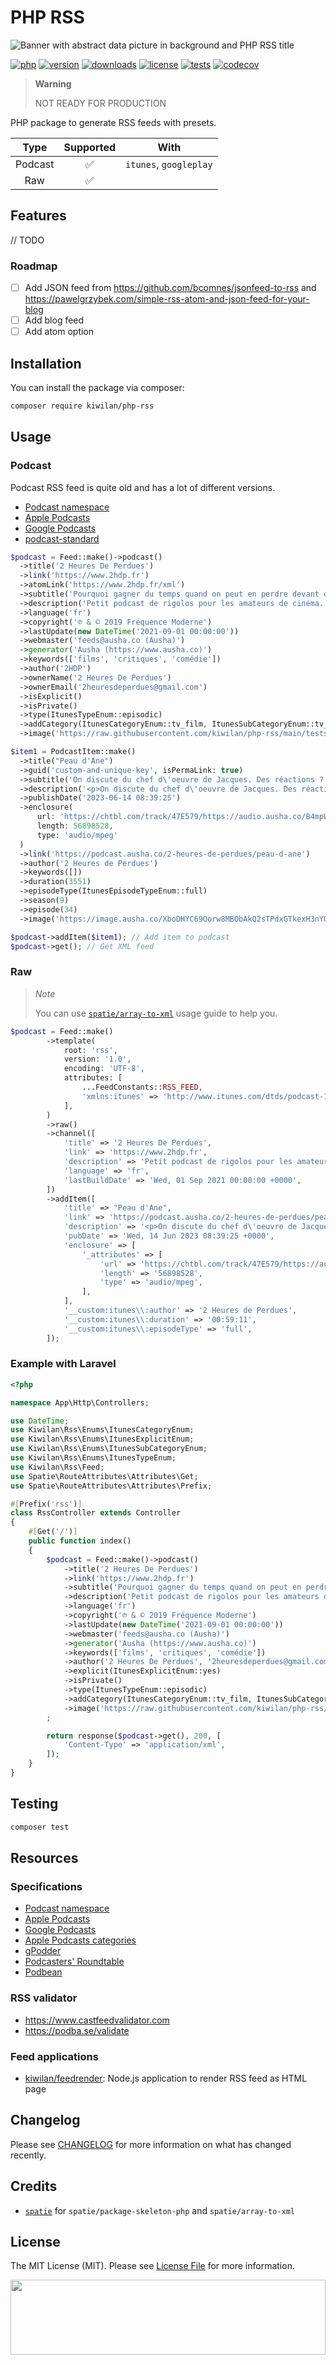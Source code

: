 # PHP RSS

![Banner with abstract data picture in background and PHP RSS title](https://raw.githubusercontent.com/kiwilan/php-rss/main/docs/banner.jpg)

[![php][php-version-src]][php-version-href]
[![version][version-src]][version-href]
[![downloads][downloads-src]][downloads-href]
[![license][license-src]][license-href]
[![tests][tests-src]][tests-href]
[![codecov][codecov-src]][codecov-href]

> **Warning**
>
> NOT READY FOR PRODUCTION

PHP package to generate RSS feeds with presets.

|  Type   | Supported |          With          |
| :-----: | :-------: | :--------------------: |
| Podcast |    ✅     | `itunes`, `googleplay` |
|   Raw   |    ✅     |                        |

## Features

// TODO

### Roadmap

-   [ ] Add JSON feed from <https://github.com/bcomnes/jsonfeed-to-rss> and <https://pawelgrzybek.com/simple-rss-atom-and-json-feed-for-your-blog>
-   [ ] Add blog feed
-   [ ] Add atom option

## Installation

You can install the package via composer:

```bash
composer require kiwilan/php-rss
```

## Usage

### Podcast

Podcast RSS feed is quite old and has a lot of different versions.

-   [Podcast namespace](https://podcastnamespace.org/)
-   [Apple Podcasts](https://help.apple.com/itc/podcasts_connect/#/itcb54353390)
-   [Google Podcasts](https://support.google.com/podcast-publishers/answer/9889544?hl=en)
-   [podcast-standard](https://podcast-standard.org/podcast_standard/)

```php
$podcast = Feed::make()->podcast()
  ->title('2 Heures De Perdues')
  ->link('https://www.2hdp.fr')
  ->atomLink('https://www.2hdp.fr/xml')
  ->subtitle('Pourquoi gagner du temps quand on peut en perdre devant de mauvais films ?')
  ->description('Petit podcast de rigolos pour les amateurs de cinéma. Pourquoi gagner du temps quand on peut en perdre devant de mauvais films')
  ->language('fr')
  ->copyright('℗ & © 2019 Fréquence Moderne')
  ->lastUpdate(new DateTime('2021-09-01 00:00:00'))
  ->webmaster('feeds@ausha.co (Ausha)')
  ->generator('Ausha (https://www.ausha.co)')
  ->keywords(['films', 'critiques', 'comédie'])
  ->author('2HDP')
  ->ownerName('2 Heures De Perdues')
  ->ownerEmail('2heuresdeperdues@gmail.com')
  ->isExplicit()
  ->isPrivate()
  ->type(ItunesTypeEnum::episodic)
  ->addCategory(ItunesCategoryEnum::tv_film, ItunesSubCategoryEnum::tv_films_film_reviews)
  ->image('https://raw.githubusercontent.com/kiwilan/php-rss/main/tests/examples/folder.jpeg');

$item1 = PodcastItem::make()
  ->title("Peau d'Ane")
  ->guid('custom-and-unique-key', isPermaLink: true)
  ->subtitle('On discute du chef d\'oeuvre de Jacques. Des réactions ? @2_HDP')
  ->description('<p>On discute du chef d\'oeuvre de Jacques. Des réactions ? @2_HDP</p>')
  ->publishDate('2023-06-14 08:39:25')
  ->enclosure(
      url: 'https://chtbl.com/track/47E579/https://audio.ausha.co/B4mpWfDq5KDa.mp3?t=1685693288',
      length: 56898528,
      type: 'audio/mpeg'
  )
  ->link('https://podcast.ausha.co/2-heures-de-perdues/peau-d-ane')
  ->author('2 Heures de Perdues')
  ->keywords([])
  ->duration(3551)
  ->episodeType(ItunesEpisodeTypeEnum::full)
  ->season(9)
  ->episode(34)
  ->image('https://image.ausha.co/XboDHYC69Oorw8MBObAkQ2sTPdxGTkexH3nYQ8Ky_1400x1400.jpeg?t=1619074925');

$podcast->addItem($item1); // Add item to podcast
$podcast->get(); // Get XML feed
```

### Raw

> _Note_
>
> You can use [`spatie/array-to-xml`](https://github.com/spatie/array-to-xml#using-custom-keys) usage guide to help you.

```php
$podcast = Feed::make()
        ->template(
            root: 'rss',
            version: '1.0',
            encoding: 'UTF-8',
            attributes: [
                ...FeedConstants::RSS_FEED,
                'xmlns:itunes' => 'http://www.itunes.com/dtds/podcast-1.0.dtd',
            ],
        )
        ->raw()
        ->channel([
            'title' => '2 Heures De Perdues',
            'link' => 'https://www.2hdp.fr',
            'description' => 'Petit podcast de rigolos pour les amateurs de cinéma. Pourquoi gagner du temps quand on peut en perdre devant de mauvais films',
            'language' => 'fr',
            'lastBuildDate' => 'Wed, 01 Sep 2021 00:00:00 +0000',
        ])
        ->addItem([
            'title' => "Peau d'Ane",
            'link' => 'https://podcast.ausha.co/2-heures-de-perdues/peau-d-ane',
            'description' => '<p>On discute du chef d\'oeuvre de Jacques. Des réactions ? @2_HDP</p>',
            'pubDate' => 'Wed, 14 Jun 2023 08:39:25 +0000',
            'enclosure' => [
                '_attributes' => [
                    'url' => 'https://chtbl.com/track/47E579/https://audio.ausha.co/B4mpWfDq5KDa.mp3?t=1685693288',
                    'length' => '56898528',
                    'type' => 'audio/mpeg',
                ],
            ],
            '__custom:itunes\\:author' => '2 Heures de Perdues',
            '__custom:itunes\\:duration' => '00:59:11',
            '__custom:itunes\\:episodeType' => 'full',
        ]);
```

### Example with Laravel

```php
<?php

namespace App\Http\Controllers;

use DateTime;
use Kiwilan\Rss\Enums\ItunesCategoryEnum;
use Kiwilan\Rss\Enums\ItunesExplicitEnum;
use Kiwilan\Rss\Enums\ItunesSubCategoryEnum;
use Kiwilan\Rss\Enums\ItunesTypeEnum;
use Kiwilan\Rss\Feed;
use Spatie\RouteAttributes\Attributes\Get;
use Spatie\RouteAttributes\Attributes\Prefix;

#[Prefix('rss')]
class RssController extends Controller
{
    #[Get('/')]
    public function index()
    {
        $podcast = Feed::make()->podcast()
            ->title('2 Heures De Perdues')
            ->link('https://www.2hdp.fr')
            ->subtitle('Pourquoi gagner du temps quand on peut en perdre devant de mauvais films ?')
            ->description('Petit podcast de rigolos pour les amateurs de cinéma. Pourquoi gagner du temps quand on peut en perdre devant de mauvais films')
            ->language('fr')
            ->copyright('℗ & © 2019 Fréquence Moderne')
            ->lastUpdate(new DateTime('2021-09-01 00:00:00'))
            ->webmaster('feeds@ausha.co (Ausha)')
            ->generator('Ausha (https://www.ausha.co)')
            ->keywords(['films', 'critiques', 'comédie'])
            ->author('2 Heures De Perdues', '2heuresdeperdues@gmail.com')
            ->explicit(ItunesExplicitEnum::yes)
            ->isPrivate()
            ->type(ItunesTypeEnum::episodic)
            ->addCategory(ItunesCategoryEnum::tv_film, ItunesSubCategoryEnum::tv_films_film_reviews)
            ->image('https://raw.githubusercontent.com/kiwilan/php-rss/main/tests/examples/folder.jpeg')
        ;

        return response($podcast->get(), 200, [
            'Content-Type' => 'application/xml',
        ]);
    }
}
```

## Testing

```bash
composer test
```

## Resources

### Specifications

-   [Podcast namespace](https://podcastnamespace.org/)
-   [Apple Podcasts](https://help.apple.com/itc/podcasts_connect/#/itcb54353390)
-   [Google Podcasts](https://support.google.com/podcast-publishers/answer/9889544?hl=en)
-   [Apple Podcasts categories](https://podcasters.apple.com/support/1691-apple-podcasts-categories)
-   [gPodder](https://github.com/gpodder/podcast-feed-best-practice/blob/master/podcast-feed-best-practice.md)
-   [Podcasters' Roundtable](https://www.podcastersroundtable.com/pm17/)
-   [Podbean](https://help.podbean.com/support/solutions/articles/25000010756-how-to-set-ios11-itunes-feed-tags-in-your-podcast)

### RSS validator

-   <https://www.castfeedvalidator.com>
-   <https://podba.se/validate>

### Feed applications

-   [kiwilan/feedrender](https://github.com/kiwilan/feedrender): Node.js application to render RSS feed as HTML page

## Changelog

Please see [CHANGELOG](CHANGELOG.md) for more information on what has changed recently.

## Credits

-   [`spatie`](https://github.com/spatie) for `spatie/package-skeleton-php` and `spatie/array-to-xml`

## License

The MIT License (MIT). Please see [License File](LICENSE.md) for more information.

[<img src="https://user-images.githubusercontent.com/48261459/201463225-0a5a084e-df15-4b11-b1d2-40fafd3555cf.svg" height="120rem" width="100%" />](https://github.com/kiwilan)

[version-src]: https://img.shields.io/packagist/v/kiwilan/php-rss.svg?style=flat&colorA=18181B&colorB=777BB4
[version-href]: https://packagist.org/packages/kiwilan/php-rss
[php-version-src]: https://img.shields.io/static/v1?style=flat&label=PHP&message=v8.1&color=777BB4&logo=php&logoColor=ffffff&labelColor=18181b
[php-version-href]: https://www.php.net/
[downloads-src]: https://img.shields.io/packagist/dt/kiwilan/php-rss.svg?style=flat&colorA=18181B&colorB=777BB4
[downloads-href]: https://packagist.org/packages/kiwilan/php-rss
[license-src]: https://img.shields.io/github/license/kiwilan/php-rss.svg?style=flat&colorA=18181B&colorB=777BB4
[license-href]: https://github.com/kiwilan/php-rss/blob/main/README.md
[tests-src]: https://img.shields.io/github/actions/workflow/status/kiwilan/php-rss/run-tests.yml?branch=main&label=tests&style=flat&colorA=18181B
[tests-href]: https://packagist.org/packages/kiwilan/php-rss
[codecov-src]: https://img.shields.io/codecov/c/gh/kiwilan/php-rss/main?style=flat&colorA=18181B&colorB=777BB4
[codecov-href]: https://codecov.io/gh/kiwilan/php-rss
